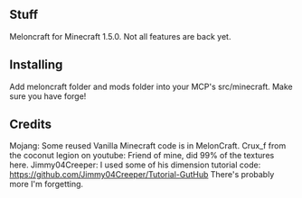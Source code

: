 ## Stuff ##
Meloncraft for Minecraft 1.5.0.  Not all features are back yet.

## Installing ##
Add meloncraft folder and mods folder into your MCP's src/minecraft.  Make sure you have forge!

## Credits ##
Mojang: Some reused Vanilla Minecraft code is in MelonCraft.
Crux_f from the coconut legion on youtube: Friend of mine, did 99% of the textures here.
Jimmy04Creeper: I used some of his dimension tutorial code: https://github.com/Jimmy04Creeper/Tutorial-GutHub
There's probably more I'm forgetting.